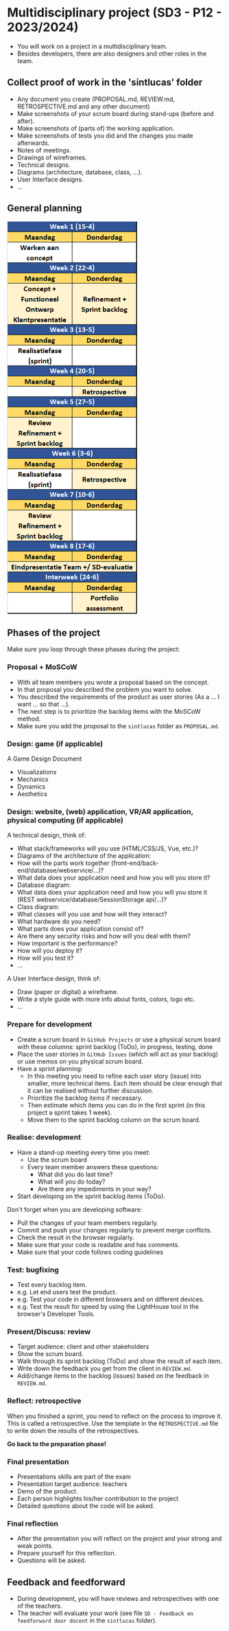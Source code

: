 # Multidisciplinary project (SD3 - P12 - 2023/2024)
* You will work on a project in a multidisciplinary team. 
* Besides developers, there are also designers and other roles in the team.

## Collect proof of work in the 'sintlucas' folder
* Any document you create (PROPOSAL.md, REVIEW.md, RETROSPECTIVE.md and any other document)
* Make screenshots of your scrum board during stand-ups (before and after).
* Make screenshots of (parts of) the working application.
* Make screenshots of tests you did and the changes you made afterwards.
* Notes of meetings.
* Drawings of wireframes.
* Technical designs.
* Diagrams (architecture, database, class, ...).
* User Interface designs.
* ...

## General planning
![general_planning.png](sintlucas%2Fgeneral_planning.png)
  
## Phases of the project
Make sure you loop through these phases during the project:

### Proposal + MoSCoW
* With all team members you wrote a proposal based on the concept.
* In that proposal you described the problem you want to solve.
* You described the requirements of the product as user stories (As a ... I want ... so that ...).
* The next step is to prioritize the backlog items with the MoSCoW method.
* Make sure you add the proposal to the `sintlucas` folder as `PROPOSAL.md`.

### Design: game (if applicable)
A Game Design Document
* Visualizations
* Mechanics
* Dynamics
* Aesthetics

### Design: website, (web) application, VR/AR application, physical computing (if applicable)
A technical design, think of:
* What stack/frameworks will you use (HTML/CSS/JS, Vue, etc.)?
* Diagrams of the architecture of the application:
 * How will the parts work together (front-end/back-end/database/webservice/...)?
 * What data does your application need and how you will you store it?
* Database diagram:
 * What data does your application need and how you will you store it (REST webservice/database/SessionStorage api/...)?
* Class diagram:
 * What classes will you use and how will they interact? 
* What hardware do you need?
* What parts does your application consist of?
* Are there any security risks and how will you deal with them?
* How important is the performance?
* How will you deploy it?
* How will you test it?
* ...

A User Interface design, think of:
* Draw (paper or digital) a wireframe.
* Write a style guide with more info about fonts, colors, logo etc.
* ...

### Prepare for development
  * Create a scrum board in `GitHub Projects` or use a physical scrum board with these columns:
    sprint backlog (ToDo), in progress, testing, done
  * Place the user stories in `GitHub Issues` (which will act as your backlog) or use memos on you physical scrum board.
  * Have a sprint planning:
    * In this meeting you need to refine each user story (issue) into smaller, more technical items.
      Each item should be clear enough that it can be realised without further discussion.
    * Prioritize the backlog items if necessary.
    * Then estimate which items you can do in the first sprint (in this project a sprint takes 1 week).
    * Move them to the sprint backlog column on the scrum board.

### Realise: development
* Have a stand-up meeting every time you meet:
  * Use the scrum board
  * Every team member answers these questions:
    * What did you do last time?
    * What will you do today?
    * Are there any impediments in your way?
* Start developing on the sprint backlog items (ToDo).

Don't forget when you are developing software:
* Pull the changes of your team members regularly.
* Commit and push your changes regularly to prevent merge conflicts.
* Check the result in the browser regularly.
* Make sure that your code is readable and has comments.
* Make sure that your code follows coding guidelines

### Test: bugfixing
* Test every backlog item.
* e.g. Let end users test the product.
* e.g. Test your code in different browsers and on different devices.
* e.g. Test the result for speed by using the LightHouse tool in the browser's Developer Tools.

### Present/Discuss: review
* Target audience: client and other stakeholders
* Show the scrum board.
* Walk through its sprint backlog (ToDo) and show the result of each item.
* Write down the feedback you get from the client in `REVIEW.md`.
* Add/change items to the backlog (issues) based on the feedback in `REVIEW.md`.

### Reflect: retrospective
When you finished a sprint, you need to reflect on the process to improve it.
This is called a retrospective.
Use the template in the `RETROSPECTIVE.md` file to write down the results of the retrospectives.

**Go back to the preparation phase!**


### Final presentation
* Presentations skills are part of the exam
* Presentation target audience: teachers
* Demo of the product.
* Each person highlights his/her contribution to the project
* Detailed questions about the code will be asked.

### Final reflection
* After the presentation you will reflect on the project and your strong and weak points.
* Prepare yourself for this reflection.
* Questions will be asked.

## Feedback and feedforward
* During development, you will have reviews and retrospectives with one of the teachers.
* The teacher will evaluate your work (see file `SD - Feedback en feedforward door docent` in the `sintlucas` folder).


